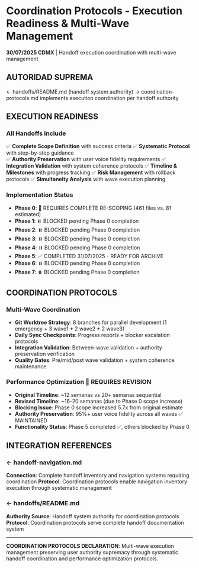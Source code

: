 # Coordination Protocols - Execution Readiness & Multi-Wave Management

**30/07/2025 CDMX** | Handoff execution coordination with multi-wave management

## AUTORIDAD SUPREMA
← handoffs/README.md (handoff system authority) → coordination-protocols.md implements execution coordination per handoff authority

## EXECUTION READINESS

### **All Handoffs Include**
✅ **Complete Scope Definition** with success criteria
✅ **Systematic Protocol** with step-by-step guidance  
✅ **Authority Preservation** with user voice fidelity requirements
✅ **Integration Validation** with system coherence protocols
✅ **Timeline & Milestones** with progress tracking
✅ **Risk Management** with rollback protocols
✅ **Simultaneity Analysis** with wave execution planning

### **Implementation Status**
- **Phase 0**: 🔄 REQUIRES COMPLETE RE-SCOPING (461 files vs. 81 estimated)
- **Phase 1**: ⏸️ BLOCKED pending Phase 0 completion
- **Phase 2**: ⏸️ BLOCKED pending Phase 0 completion  
- **Phase 3**: ⏸️ BLOCKED pending Phase 0 completion
- **Phase 4**: ⏸️ BLOCKED pending Phase 0 completion
- **Phase 5**: ✅ COMPLETED 31/07/2025 - READY FOR ARCHIVE
- **Phase 6**: ⏸️ BLOCKED pending Phase 0 completion
- **Phase 7**: ⏸️ BLOCKED pending Phase 0 completion

## COORDINATION PROTOCOLS

### **Multi-Wave Coordination**
- **Git Worktree Strategy**: 8 branches for parallel development (1 emergency + 3 wave1 + 2 wave2 + 2 wave3)
- **Daily Sync Checkpoints**: Progress reports + blocker escalation protocols
- **Integration Validation**: Between-wave validation + authority preservation verification
- **Quality Gates**: Pre/mid/post wave validation + system coherence maintenance

### **Performance Optimization** 🔄 REQUIRES REVISION
- **Original Timeline**: ~12 semanas vs 20+ semanas sequential  
- **Revised Timeline**: ~16-20 semanas (due to Phase 0 scope increase)
- **Blocking Issue**: Phase 0 scope increased 5.7x from original estimate
- **Authority Preservation**: 95%+ user voice fidelity across all waves ✅ MAINTAINED
- **Functionality Status**: Phase 5 completed ✅, others blocked by Phase 0

## INTEGRATION REFERENCES

### ← handoff-navigation.md
**Connection**: Complete handoff inventory and navigation systems requiring coordination
**Protocol**: Coordination protocols enable navigation inventory execution through systematic management

### ← handoffs/README.md
**Authority Source**: Handoff system authority for coordination protocols
**Protocol**: Coordination protocols serve complete handoff documentation system

---

**COORDINATION PROTOCOLS DECLARATION**: Multi-wave execution management preserving user authority supremacy through systematic handoff coordination and performance optimization protocols.